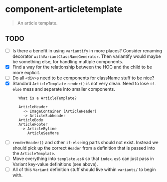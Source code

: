 # component-articletemplate
> An article template.

## TODO

- [ ] Is there a benefit in using `variantify` in more places?
      Consider renaming decorator `withVariantClassNameGenerator`.
      Then variantify would maybe be something else, for handling multiple components.
- [x] Find a way for the relationship between the HOC and the child to be more
      explicit.
- [ ] Do all `<div>`s need to be components for className stuff to be nice?
- [x] Standard `ArticleTemplate` `render()` is not very clean. Need to lose
      `if-else` mess and separate into smaller components.
```
      What is a ArticleTemplate?

      ArticleHeader
        -> ImageContainer (ArticleHeader)
        -> ArticleSubheader
      ArticleBody
      ArticleFooter
       -> ArticleByline
          ArticleSeeMore
```
- [ ] `renderHeader()` and other `if-else`ing parts should not exist.
      Instead we should pick up the correct `Header` from a definition that is
      passed into the `ArticleTemplate`.
- [ ] Move everything into `template.es6` so that `index.es6` can just pass in
      Variant key-value definitions (see above).
- [ ] All of this `Variant` definition stuff should live within `variants/` to
      begin with.
